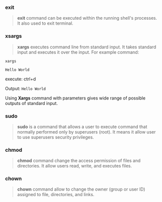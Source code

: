 ### exit

> **exit** command can be executed within the running shell's processes. It also used to exit terminal.

### xsargs

> **xargs** executes command line from standard input. 
It takes standard input and executes it over the input. For example command:

```xargs```

```Hello World```

execute: ctrl+d

Output: ```Hello World```

Using **Xargs** command with parameters gives wide range of possible outputs of standard input.

### sudo

> **sudo** is a command that allows a user to execute command that normally performed only by superusers (root).
It means it allow user to use superusers security privileges.

### chmod

> **chmod** command change the access permission of files and directories. It allow users read, write, and executes files.

### chown

> **chown** command allow to change the owner (group or user ID) assigned to file, directories, and links.
